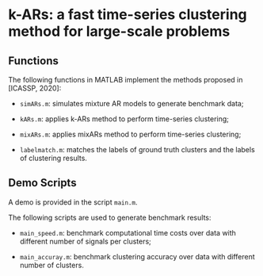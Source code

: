 # k-ARs: a fast time-series clustering method for large-scale problems

## Functions

The following functions in MATLAB implement the methods proposed in
[ICASSP, 2020]:

- `simARs.m`: simulates mixture AR models to generate benchmark data;

- `kARs.m`: applies k-ARs method to perform time-series clustering;

- `mixARs.m`: applies mixARs method to perform time-series clustering;

- `labelmatch.m`: matches the labels of ground truth clusters and the
  labels of clustering results.

## Demo Scripts

A demo is provided in the script `main.m`.

The following scripts are used to generate benchmark results:

- `main_speed.m`: benchmark computational time costs over data with
  different number of signals per clusters;
  
- `main_accuray.m`: benchmark clustering accuracy over data with different
  number of clusters.
